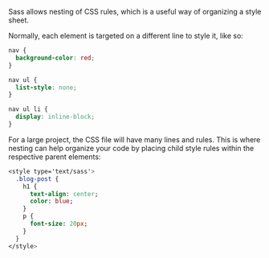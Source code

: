 Sass allows nesting of CSS rules, which is a useful way of organizing a style sheet.

Normally, each element is targeted on a different line to style it, like so:
```css
nav {
  background-color: red;
}

nav ul {
  list-style: none;
}

nav ul li {
  display: inline-block;
}
```
For a large project, the CSS file will have many lines and rules. This is where nesting can help organize your code by placing child style rules within the respective parent elements:
```Sass
<style type='text/sass'>
  .blog-post {
    h1 {
      text-align: center;
      color: blue;
    }
    p {
      font-size: 20px;
    }
  }
</style>
```
